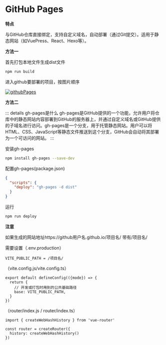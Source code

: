# GitHub Pages

**特点**

与GitHub仓库直接绑定，支持自定义域名，自动部署（通过Git提交）。适用于静态网站（如VuePress、React、Hexo等）。

**方法一**

首先打包本地文件生成dist文件
```sh
npm run build
```

进入github要部署的项目，按图片顺序

[![githubPages](/githubPages.jpg)](/githubPages.jpg)

**方法二**

::: details ‌gh-pages是什么
‌gh-pages‌是GitHub提供的一个功能，允许用户将仓库中的静态网站内容部署到GitHub的服务器上，并通过自定义域名或GitHub提供的子域名进行访问。gh-pages是一个分支，用于托管静态网站。用户可以将HTML、CSS、JavaScript等静态文件推送到这个分支，GitHub会自动将其部署为一个可访问的网站‌。
:::

安装gh-pages
```sh
npm install gh-pages --save-dev
```

配置gh-pages(package.json)
```json [package.json]
{
  "scripts": {
    "deploy": "gh-pages -d dist"
  }
}
```

运行
```sh
npm run deploy
```

**注意**

如果生成的网站地址https://github用户名.github.io/项目名/
带有/项目名/

需要设置（.env.production）
```[.env.production]
VITE_PUBLIC_PATH = /项目名/
```

（vite.config.js/vite.config.ts）
```[vite.config.js]
export default defineConfig(({mode}) => {
  return {
    // 开发或打包时用到的公共基础路径
    base: VITE_PUBLIC_PATH,
  }
})
```

（router/index.js / router/index.ts）
```[index.js]
import { createWebHashHistory } from 'vue-router'

const router = createRouter({
  history: createWebHashHistory()
})
```